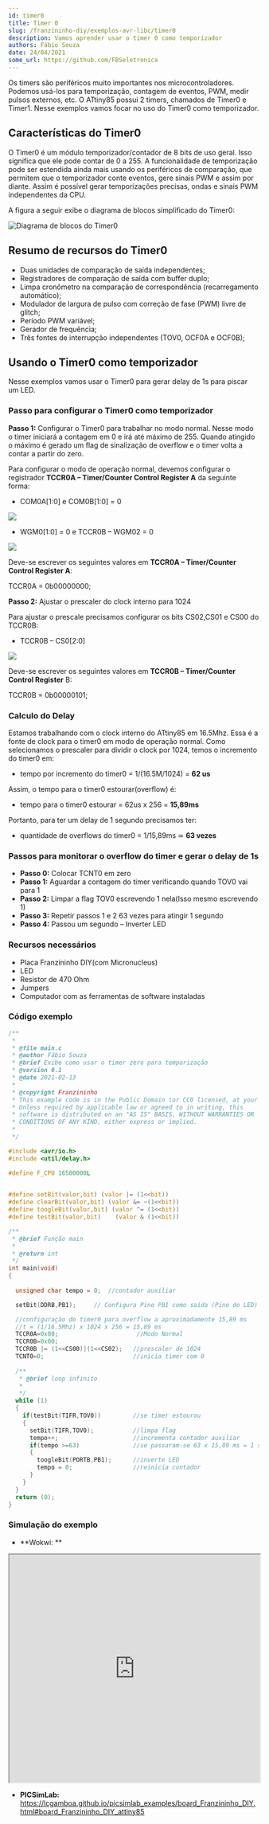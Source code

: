 ```yaml
---
id: timer0
title: Timer 0
slug: /franzininho-diy/exemplos-avr-libc/timer0
description: Vamos aprender usar o timer 0 como temporizador
authors: Fábio Souza
date: 24/04/2021
some_url: https://github.com/FBSeletronica
---
```


Os timers são periféricos muito importantes nos microcontroladores. Podemos usá-los para temporização, contagem de eventos, PWM, medir pulsos externos, etc. O ATtiny85 possui 2 timers, chamados de Timer0 e Timer1. Nesse exemplos vamos focar no uso do Timer0 como temporizador.

## Características do Timer0

O Timer0 é um módulo temporizador/contador de 8 bits de uso geral. Isso significa que ele pode contar de 0 a 255. A funcionalidade de temporização pode ser estendida ainda mais usando os periféricos de comparação, que permitem que o temporizador conte eventos, gere sinais PWM e assim por diante. Assim é possível gerar temporizações precisas, ondas e sinais PWM independentes da CPU.

A figura a seguir exibe o diagrama de blocos simplificado do Timer0:

![Diagrama de blocos do Timer0](img/0x04/timer0-block-diagram.png)

## Resumo de recursos do Timer0

-   Duas unidades de comparação de saída independentes;
-   Registradores de comparação de saída com buffer duplo;
-   Limpa cronômetro na comparação de correspondência (recarregamento automático);
-   Modulador de largura de pulso com correção de fase (PWM) livre de glitch;
-   Período PWM variável;
-   Gerador de frequência;
-   Três fontes de interrupção independentes (TOV0, OCF0A e OCF0B);

## Usando o Timer0 como temporizador

Nesse exemplos vamos usar o Timer0 para gerar delay de 1s para piscar um LED.

### Passo para configurar o Timer0 como temporizador

**Passo 1:** Configurar o Timer0 para trabalhar no modo normal. Nesse modo o timer iniciará a contagem em 0 e irá até máximo de 255. Quando atingido o máximo é gerado um flag de sinalização de overflow e o timer volta a contar a partir do zero.

Para configurar o modo de operação normal, devemos configurar o registrador **TCCR0A – Timer/Counter Control Register A** da seguinte forma:

-   COM0A[1:0] e COM0B[1:0] = 0

![](img/0x04/timer0-config1.png)

-   WGM0[1:0] = 0 e TCCR0B – WGM02 = 0

![](img/0x04/timer0-config2.png)

Deve-se escrever os seguintes valores em **TCCR0A – Timer/Counter Control Register A**:

TCCR0A = 0b00000000;

**Passo 2:** Ajustar o prescaler do clock interno para 1024

Para ajustar o prescale precisamos configurar os bits CS02,CS01 e CS00 do TCCR0B:

-   TCCR0B – CS0[2:0]

![](img/0x04/timer0-config3.png)

Deve-se escrever os seguintes valores em **TCCR0B – Timer/Counter Control Register** B:

TCCR0B = 0b00000101;

### Calculo do Delay

Estamos trabalhando com o clock interno do ATtiny85 em 16.5Mhz. Essa é a fonte de clock para o timer0 em modo de operação normal. Como selecionamos o prescaler para dividir o clock por 1024, temos o incremento do timer0 em:

-   tempo por incremento do timer0 = 1/(16.5M/1024) = **62 us**

Assim, o tempo para o timer0 estourar(overflow) é:

-   tempo para o timer0 estourar = 62us x 256 = **15,89ms**

Portanto, para ter um delay de 1 segundo precisamos ter:

-   quantidade de overflows do timer0 = 1/15,89ms ≃ **63 vezes**

### Passos para monitorar o overflow do timer e gerar o delay de 1s

-   **Passo 0:** Colocar TCNT0 em zero
-   **Passo 1:** Aguardar a contagem do timer verificando quando TOV0 vai para 1
-   **Passo 2:** Limpar a flag TOV0 escrevendo 1 nela(Isso mesmo escrevendo 1)
-   **Passo 3:** Repetir passos 1 e 2 63 vezes para atingir 1 segundo
-   **Passo 4:** Passou um segundo – Inverter LED

### Recursos necessários

- Placa Franzininho DIY(com Micronucleus)
- LED 
- Resistor de 470 Ohm
- Jumpers
- Computador com as ferramentas de software instaladas

### Código exemplo

```c
/**
 * 
 * @file main.c
 * @author Fábio Souza
 * @brief Exibe como usar o timer zero para temporização
 * @version 0.1
 * @date 2021-02-13
 * 
 * @copyright Franzininho 
 * This example code is in the Public Domain (or CC0 licensed, at your option.)
 * Unless required by applicable law or agreed to in writing, this
 * software is distributed on an "AS IS" BASIS, WITHOUT WARRANTIES OR
 * CONDITIONS OF ANY KIND, either express or implied.
 * 
 */

#include <avr/io.h>
#include <util/delay.h> 

#define F_CPU 16500000L

 	
#define setBit(valor,bit) (valor |= (1<<bit))
#define clearBit(valor,bit) (valor &= ~(1<<bit))
#define toogleBit(valor,bit) (valor ^= (1<<bit))
#define testBit(valor,bit)    (valor & (1<<bit))

/**
 * @brief Função main
 * 
 * @return int 
 */
int main(void) 
{
  
  unsigned char tempo = 0;  //contador auxiliar

  setBit(DDRB,PB1); 	// Configura Pino PB1 como saída (Pino do LED)

  //configuração do timer0 para overflow a aproximadamente 15,89 ms
  //t = (1/16.5Mhz) x 1024 x 256 = 15,89 ms
  TCCR0A=0x00;                      //Modo Normal
  TCCR0B=0x00;
  TCCR0B |= (1<<CS00)|(1<<CS02);   //prescaler de 1024
  TCNT0=0;                         //inicia timer com 0
  
  /**
   * @brief loop infinito
   * 
   */
  while (1)
  {
    if(testBit(TIFR,TOV0))         //se timer estourou
    {
      setBit(TIFR,TOV0);           //limpa flag
      tempo++;                     //incrementa contador auxiliar
      if(tempo >=63)               //se passaram-se 63 x 15,89 ms = 1 s
      {
        toogleBit(PORTB,PB1);      //inverte LED
        tempo = 0;                 //reinicia contador
      }
    }
  }                                                
  return (0);                           
}
```
### Simulação do exemplo
- **Wokwi: **

<iframe width="100%" height="458px" src="https://wokwi.com/arduino/projects/305410400451560001?view=diagram"></iframe>

- **PICSimLab:** <https://lcgamboa.github.io/picsimlab_examples/board_Franzininho_DIY.html#board_Franzininho_DIY_attiny85>
